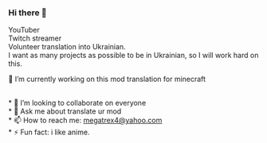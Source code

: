 ### Hi there 👋

YouTuber<br/>
Twitch streamer<br />
Volunteer translation into Ukrainian.<br/>
I want as many projects as possible to be in Ukrainian, so I will work hard on this.<br/>

🔭 I’m currently working on this mod translation for minecraft

<br/>* 👯 I’m looking to collaborate on everyone
<br/>* 💬 Ask me about translate ur mod
<br/>* 📫 How to reach me: megatrex4@yahoo.com
<br/>* ⚡ Fun fact: i like anime.

